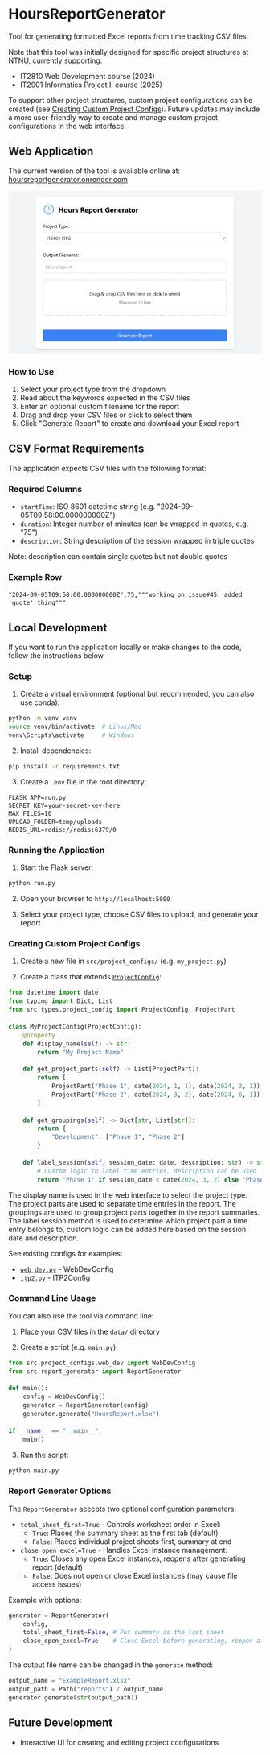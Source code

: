 # HoursReportGenerator

Tool for generating formatted Excel reports from time tracking CSV files.

Note that this tool was initially designed for specific project structures at NTNU, currently supporting:
- IT2810 Web Development course (2024)
- IT2901 Informatics Project II course (2025)

To support other project structures, custom project configurations can be created (see [Creating Custom Project Configs](#creating-custom-project-configs)). Future updates may include a more user-friendly way to create and manage custom project configurations in the web interface.

## Web Application

The current version of the tool is available online at: [hoursreportgenerator.onrender.com](https://hoursreportgenerator.onrender.com/)

![Web Interface](docs/images/web-interface.png)

### How to Use

1. Select your project type from the dropdown
2. Read about the keywords expected in the CSV files
3. Enter an optional custom filename for the report
4. Drag and drop your CSV files or click to select them
5. Click "Generate Report" to create and download your Excel report

## CSV Format Requirements

The application expects CSV files with the following format:

### Required Columns
- `startTime`: ISO 8601 datetime string (e.g. "2024-09-05T09:58:00.000000000Z")
- `duration`: Integer number of minutes (can be wrapped in quotes, e.g. "75")
- `description`: String description of the session wrapped in triple quotes 

Note: description can contain single quotes but not double quotes

### Example Row
```csv
"2024-09-05T09:58:00.000000000Z",75,"""working on issue#45: added 'quote' thing"""
```

## Local Development

If you want to run the application locally or make changes to the code, follow the instructions below.

### Setup 

1. Create a virtual environment (optional but recommended, you can also use conda):

```bash
python -m venv venv
source venv/bin/activate  # Linux/Mac
venv\Scripts\activate     # Windows
```

2. Install dependencies:

```bash
pip install -r requirements.txt
```

3. Create a `.env` file in the root directory:

```env
FLASK_APP=run.py
SECRET_KEY=your-secret-key-here
MAX_FILES=10
UPLOAD_FOLDER=temp/uploads
REDIS_URL=redis://redis:6379/0
```

### Running the Application

1. Start the Flask server:

```bash
python run.py
```

2. Open your browser to `http://localhost:5000`

3. Select your project type, choose CSV files to upload, and generate your report

### Creating Custom Project Configs

1. Create a new file in `src/project_configs/` (e.g. `my_project.py`)

2. Create a class that extends [`ProjectConfig`](src/project_configs/project_config.py):

```python
from datetime import date
from typing import Dict, List
from src.types.project_config import ProjectConfig, ProjectPart

class MyProjectConfig(ProjectConfig):
    @property
    def display_name(self) -> str:
        return "My Project Name"

    def get_project_parts(self) -> List[ProjectPart]:
        return [
            ProjectPart("Phase 1", date(2024, 1, 1), date(2024, 3, 1)),
            ProjectPart("Phase 2", date(2024, 3, 2), date(2024, 6, 1))
        ]

    def get_groupings(self) -> Dict[str, List[str]]:
        return {
            "Development": ["Phase 1", "Phase 2"]
        }

    def label_session(self, session_date: date, description: str) -> str:
        # Custom logic to label time entries, description can be used
        return "Phase 1" if session_date < date(2024, 3, 2) else "Phase 2"
```

The display name is used in the web interface to select the project type. The project parts are used to separate time entries in the report. The groupings are used to group project parts together in the report summaries. The label session method is used to determine which project part a time entry belongs to, custom logic can be added here based on the session date and description.

See existing configs for examples:
- [`web_dev.py`](src/project_configs/web_dev.py) - WebDevConfig 
- [`itp2.py`](src/project_configs/itp2.py) - ITP2Config



### Command Line Usage

You can also use the tool via command line:

1. Place your CSV files in the `data/` directory

2. Create a script (e.g. `main.py`):
```python
from src.project_configs.web_dev import WebDevConfig
from src.report_generator import ReportGenerator

def main():
    config = WebDevConfig()
    generator = ReportGenerator(config)
    generator.generate("HoursReport.xlsx")

if __name__ == "__main__":
    main()
```
3. Run the script:
```bash
python main.py
```

### Report Generator Options

The `ReportGenerator` accepts two optional configuration parameters:

- `total_sheet_first=True` - Controls worksheet order in Excel:
  - `True`: Places the summary sheet as the first tab (default)
  - `False`: Places individual project sheets first, summary at end
- `close_open_excel=True` - Handles Excel instance management:
  - `True`: Closes any open Excel instances, reopens after generating report (default)
  - `False`: Does not open or close Excel instances (may cause file access issues)

Example with options:
```python
generator = ReportGenerator(
    config,
    total_sheet_first=False, # Put summary as the last sheet
    close_open_excel=True    # Close Excel before generating, reopen after
)
```

The output file name can be changed in the `generate` method:
```python
output_name = "ExampleReport.xlsx"
output_path = Path("reports") / output_name
generator.generate(str(output_path))
```

## Future Development
- Interactive UI for creating and editing project configurations